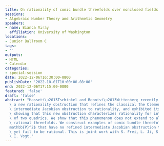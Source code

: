 ```yaml
---
title: On rationality of conic bundle threefolds over nonclosed fields
sessions:
- Algebraic Number Theory and Arithmetic Geometry
speakers:
- name: Bianca Viray
  affiliation: University of Washington
locations:
- Junior Ballroom C
tags:
- ''
outputs:
- HTML
- Calendar
categories:
- special-session
date: 2022-12-06T16:30:00-0800
publishDate: '2022-10-01T10:00:00-08:00'
end: 2022-12-06T17:15:00-0800
featured: 'false'
draft: 'false'
abstract: "Hassett\u2013Tschinkel and Benoist\u2013Wittenberg recently introduced\
  \ a new rationality obstruction that refines the classical the Clemens\u2013Griffiths\
  \ intermediate Jacobian obstruction to rationality, and exhibited its strength by\
  \ showing that this new obstruction characterizes rationality for intersections\
  \ of two quadrics. We show that this phenomenon does not extend to all geometrically\
  \ rational threefolds. We construct examples of conic bundle threefolds over $\\\
  mathbb{P}^2$ that have no refined intermediate Jacobian obstruction to rationality,\
  \ yet fail to be rational. This is joint work with S. Frei, L. Ji, S. Sankar, and\
  \ I. Vogt."
---
```

